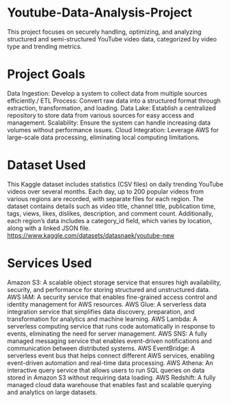 # Youtube-Data-Analysis-Project
This project focuses on securely handling, optimizing, and analyzing structured and semi-structured YouTube video data, categorized by video type and trending metrics.

# Project Goals
Data Ingestion: Develop a system to collect data from multiple sources efficiently./
ETL Process: Convert raw data into a structured format through extraction, transformation, and loading.
Data Lake: Establish a centralized repository to store data from various sources for easy access and management.
Scalability: Ensure the system can handle increasing data volumes without performance issues.
Cloud Integration: Leverage AWS for large-scale data processing, eliminating local computing limitations.

# Dataset Used

This Kaggle dataset includes statistics (CSV files) on daily trending YouTube videos over several months. Each day, up to 200 popular videos from various regions are recorded, with separate files for each region. The dataset contains details such as video title, channel title, publication time, tags, views, likes, dislikes, description, and comment count. Additionally, each region’s data includes a category_id field, which varies by location, along with a linked JSON file.
https://www.kaggle.com/datasets/datasnaek/youtube-new

# Services Used 
Amazon S3: A scalable object storage service that ensures high availability, security, and performance for storing structured and unstructured data.
AWS IAM: A security service that enables fine-grained access control and identity management for AWS resources.
AWS Glue: A serverless data integration service that simplifies data discovery, preparation, and transformation for analytics and machine learning.
AWS Lambda: A serverless computing service that runs code automatically in response to events, eliminating the need for server management.
AWS SNS: A fully managed messaging service that enables event-driven notifications and communication between distributed systems.
AWS EventBridge: A serverless event bus that helps connect different AWS services, enabling event-driven automation and real-time data processing.
AWS Athena: An interactive query service that allows users to run SQL queries on data stored in Amazon S3 without requiring data loading.
AWS Redshift: A fully managed cloud data warehouse that enables fast and scalable querying and analytics on large datasets.






